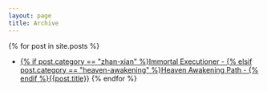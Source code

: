 ```yaml
---
layout: page
title: Archive
---
```

{% for post in site.posts %}
* [{% if post.category == "zhan-xian" %}Immortal Executioner - {% elsif post.category == "heaven-awakening" %}Heaven Awakening Path - {% endif %}{{post.title}}]({{site.baseurl}}{{post.url}})
{% endfor %}
